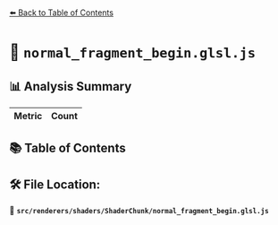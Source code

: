 [⬅️ Back to Table of Contents](../../../../index.md)

# 📄 `normal_fragment_begin.glsl.js`

## 📊 Analysis Summary

| Metric | Count |
|--------|-------|

## 📚 Table of Contents


## 🛠️ File Location:
📂 **`src/renderers/shaders/ShaderChunk/normal_fragment_begin.glsl.js`**